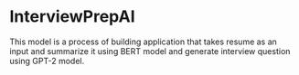 # InterviewPrepAI
This model is a process of building application that takes resume as an input and summarize it using BERT model and generate interview question using GPT-2 model.
